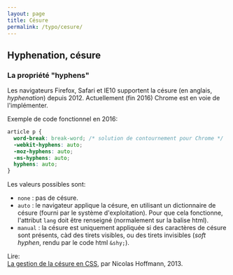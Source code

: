 ```yaml
---
layout: page
title: Césure
permalink: /typo/cesure/
---
```


## Hyphenation, césure

### La propriété "hyphens"

Les navigateurs Firefox, Safari et IE10 supportent la césure (en anglais, *hyphenation*) depuis 2012. Actuellement (fin 2016) Chrome est en voie de l'implémenter.

Exemple de code fonctionnel en 2016:

```css
article p {
  word-break: break-word; /* solution de contournement pour Chrome */
  -webkit-hyphens: auto;
  -moz-hyphens: auto;
  -ms-hyphens: auto;
  hyphens: auto;
}
```

Les valeurs possibles sont: 

- `none` : pas de césure.
- `auto` : le navigateur applique la césure, en utilisant un dictionnaire de césure (fourni par le système d'exploitation). Pour que cela fonctionne, l'attribut `lang` doit être renseigné (normalement sur la balise html). 
- `manual` : la césure est uniquement appliquée si des caractères de césure sont présents, càd des tirets visibles, ou des tirets invisibles (*soft hyphen*, rendu par le code html `&shy;`).

Lire:  
[La gestion de la césure en CSS](http://openweb.eu.org/articles/la-gestion-de-la-cesure-en-css), par Nicolas Hoffmann, 2013.
